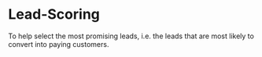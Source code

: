 # Lead-Scoring
To help select the most promising leads, i.e. the leads that are most likely to convert into paying customers.
